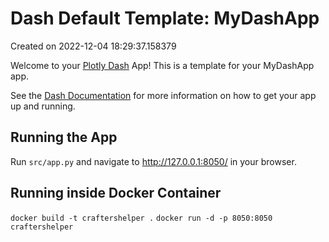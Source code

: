 # Dash Default Template: MyDashApp

Created on 2022-12-04 18:29:37.158379

Welcome to your [Plotly Dash](https://plotly.com/dash/) App! This is a template for your MyDashApp app.

See the [Dash Documentation](https://dash.plotly.com/introduction) for more information on how to get your app up and running.

## Running the App

Run `src/app.py` and navigate to http://127.0.0.1:8050/ in your browser.

## Running inside Docker Container

`docker build -t craftershelper .`
`docker run -d -p 8050:8050 craftershelper`